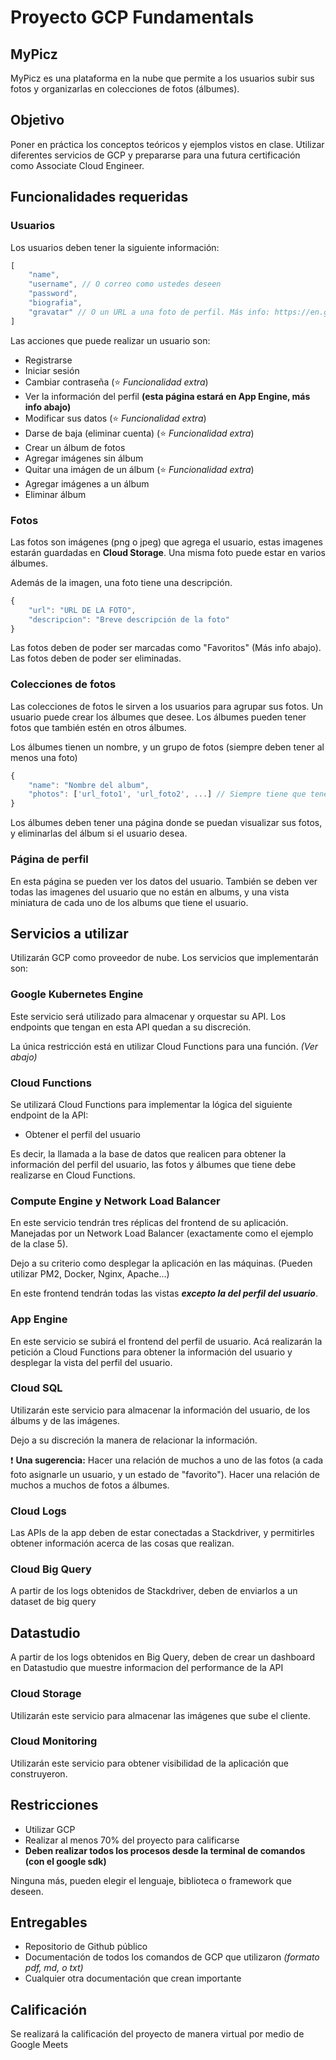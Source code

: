 # Proyecto GCP Fundamentals

## MyPicz 

MyPicz es una plataforma en la nube que permite a los usuarios subir sus fotos y organizarlas en colecciones de fotos (álbumes).

## Objetivo

Poner en práctica los conceptos teóricos y ejemplos vistos en clase. Utilizar diferentes servicios de GCP y prepararse para una futura certificación como 
Associate Cloud Engineer. 

## Funcionalidades requeridas

### Usuarios

Los usuarios deben tener la siguiente información: 

```javascript
[
    "name",
    "username", // O correo como ustedes deseen
    "password",
    "biografia", 
    "gravatar" // O un URL a una foto de perfil. Más info: https://en.gravatar.com/
]
```

Las acciones que puede realizar un usuario son: 

* Registrarse
* Iniciar sesión
* Cambiar contraseña (:star: *Funcionalidad extra*)
* Ver la información del perfil **(esta página estará en App Engine, más info abajo)**
* Modificar sus datos  (:star: *Funcionalidad extra*)
* Darse de baja (eliminar cuenta)  (:star: *Funcionalidad extra*)
* Crear un álbum de fotos
* Agregar imágenes sin álbum
* Quitar una imágen de un álbum  (:star: *Funcionalidad extra*)
* Agregar imágenes a un álbum
* Eliminar álbum

### Fotos

Las fotos son imágenes (png o jpeg) que agrega el usuario, estas imagenes estarán guardadas en **Cloud Storage**. Una misma foto puede estar en varios álbumes.

Además de la imagen, una foto tiene una descripción.

```javascript
{
    "url": "URL DE LA FOTO",
    "descripcion": "Breve descripción de la foto"
}
```

Las fotos deben de poder ser marcadas como "Favoritos" (Más info abajo). Las fotos deben de poder ser eliminadas. 

### Colecciones de fotos

Las colecciones de fotos le sirven a los usuarios para agrupar sus fotos.  Un usuario puede crear los álbumes que desee. Los álbumes pueden tener fotos que también estén en otros álbumes. 

Los álbumes tienen un nombre, y un grupo de fotos (siempre deben tener al menos una foto)

```javascript
{
    "name": "Nombre del album",
    "photos": ['url_foto1', 'url_foto2', ...] // Siempre tiene que tener mas de una foto
}
```

Los álbumes deben tener una página donde se puedan visualizar sus fotos, y eliminarlas del álbum si el usuario desea.

### Página de perfil

En esta página se pueden ver los datos del usuario. También se deben ver todas las imagenes del usuario que no están en albums, y una vista miniatura de cada uno de los albums que tiene el usuario. 

## Servicios a utilizar

Utilizarán GCP como proveedor de nube. Los servicios que implementarán son: 

### Google Kubernetes Engine

Este servicio será utilizado para almacenar y orquestar su API. Los endpoints que tengan en esta API quedan a su discreción. 

La única restricción está en utilizar Cloud Functions para una función. *(Ver abajo)*

### Cloud Functions

Se utilizará Cloud Functions para implementar la lógica del siguiente endpoint de la API:

* Obtener el perfil del usuario

Es decir, la llamada a la base de datos que realicen para obtener la información del perfil del usuario, las fotos y álbumes que tiene debe realizarse en Cloud Functions.

### Compute Engine y Network Load Balancer

En este servicio tendrán tres réplicas del frontend de su aplicación. Manejadas por un Network Load Balancer (exactamente como el ejemplo de la clase 5). 

Dejo a su criterio como desplegar la aplicación en las máquinas. (Pueden utilizar PM2, Docker, Nginx, Apache...)

En este frontend tendrán todas las vistas ***excepto la del perfil del usuario***.

### App Engine

En este servicio se subirá el frontend del perfil de usuario. Acá realizarán la petición a Cloud Functions para obtener la información del usuario y desplegar la vista del perfil del usuario.

### Cloud SQL

Utilizarán este servicio para almacenar la información del usuario, de los álbums y de las imágenes. 

Dejo a su discreción la manera de relacionar la información. 

:exclamation: **Una sugerencia:** Hacer una relación de muchos a uno de las fotos (a cada foto asignarle un usuario, y un estado de "favorito"). Hacer una relación de muchos a muchos de fotos a álbumes. 

### Cloud Logs

Las APIs de la app deben de estar conectadas a Stackdriver, y permitirles obtener información acerca de las cosas que realizan. 

### Cloud Big Query
A partir de los logs obtenidos de Stackdriver, deben de enviarlos a un dataset de big query

## Datastudio
A partir de los logs obtenidos en Big Query, deben de crear un dashboard en Datastudio que muestre informacion del performance de la API

### Cloud Storage

Utilizarán este servicio para almacenar las imágenes que sube el cliente. 

### Cloud Monitoring

Utilizarán este servicio para obtener visibilidad de la aplicación que construyeron. 

## Restricciones

* Utilizar GCP
* Realizar al menos 70% del proyecto para calificarse
* **Deben realizar todos los procesos desde la terminal de comandos (con el google sdk)**

Ninguna más, pueden elegir el lenguaje, biblioteca o framework que deseen. 

## Entregables

* Repositorio de Github público 
* Documentación de todos los comandos de GCP que utilizaron *(formato pdf, md, o txt)*
* Cualquier otra documentación que crean importante

## Calificación

Se realizará la calificación del proyecto de manera virtual por medio de Google Meets








